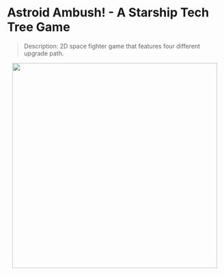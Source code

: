 # Astroid Ambush! - A Starship Tech Tree Game

> Description: 2D space fighter game that features four different upgrade path.

<p align="center">
  <img src="https://user-images.githubusercontent.com/54038104/102028544-cd9e3700-3d78-11eb-8a21-96051b78d530.PNG" width="480">
</p>
